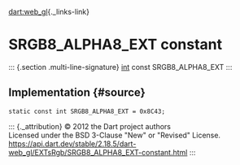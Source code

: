 [dart:web\_gl](../../dart-web_gl/dart-web_gl-library){._links-link}

SRGB8\_ALPHA8\_EXT constant
===========================

::: {.section .multi-line-signature}
[int](../../dart-core/int-class) const SRGB8\_ALPHA8\_EXT
:::

Implementation {#source}
--------------

``` {.language-dart data-language="dart"}
static const int SRGB8_ALPHA8_EXT = 0x8C43;
```

::: {._attribution}
© 2012 the Dart project authors\
Licensed under the BSD 3-Clause \"New\" or \"Revised\" License.\
<https://api.dart.dev/stable/2.18.5/dart-web_gl/EXTsRgb/SRGB8_ALPHA8_EXT-constant.html>
:::
